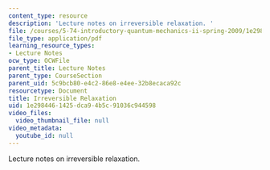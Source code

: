 ```yaml
---
content_type: resource
description: 'Lecture notes on irreversible relaxation. '
file: /courses/5-74-introductory-quantum-mechanics-ii-spring-2009/1e2984461425dca94b5c91036c944598_MIT5_74s09_lec03.pdf
file_type: application/pdf
learning_resource_types:
- Lecture Notes
ocw_type: OCWFile
parent_title: Lecture Notes
parent_type: CourseSection
parent_uid: 5c9bcb80-e4c2-86e8-e4ee-32b8ecaca92c
resourcetype: Document
title: Irreversible Relaxation
uid: 1e298446-1425-dca9-4b5c-91036c944598
video_files:
  video_thumbnail_file: null
video_metadata:
  youtube_id: null
---
```

Lecture notes on irreversible relaxation. 

